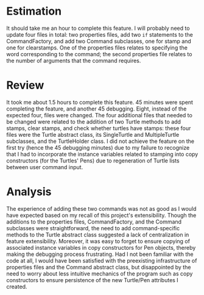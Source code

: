 # Estimation
It should take me an hour to complete this feature. I will probably need to update four files in total: two properties files, add two `if` statements to the CommandFactory, and add two Command subclasses, one for stamp and one for clearstamps. One of the properties files relates to specifying the word corresponding to the command; the second properties file relates to the number of arguments that the command requires. 

# Review
It took me about 1.5 hours to complete this feature. 45 minutes were spent completing the feature, and another 45 debugging. Eight, instead of the expected four, files were changed. The four additional files that needed to be changed were related to the addition of two Turtle methods to add stamps, clear stamps, and check whether turtles have stamps: these four files were the Turtle abstract class, its SingleTurtle and MultipleTurtle subclasses, and the TurtleHolder class. I did not achieve the feature on the first try (hence the 45 debugging minutes) due to my failure to recognize that I had to incorporate the instance variables related to stamping into copy constructors (for the Turtles' Pens) due to regeneration of Turtle lists between user command input. 

# Analysis
The experience of adding these two commands was not as good as I would have expected based on my recall of this project's extensibility. Though the additions to the properties files, CommandFactory, and the Command subclasses were straightforward, the need to add command-specific methods to the Turtle abstract class suggested a lack of centralization in feature extensibility. Moreover, it was easy to forget to ensure copying of associated instance variables in copy constructors for Pen objects, thereby making the debugging process frustrating. Had I not been familiar with the code at all, I would have been satisfied with the preexisting infrastructure of properties files and the Command abstract class, but disappointed by the need to worry about less intuitive mechanics of the program such as copy constructors to ensure persistence of the new Turtle/Pen attributes I created. 